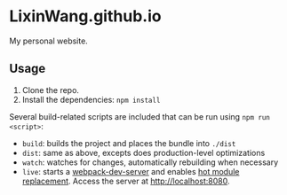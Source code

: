 # LixinWang.github.io
My personal website.

## Usage
1. Clone the repo.
2. Install the dependencies: `npm install`

Several build-related scripts are included that can be run using
`npm run <script>`:
- `build`: builds the project and places the bundle into `./dist`
- `dist`: same as above, excepts does production-level optimizations
- `watch`: watches for changes, automatically rebuilding when necessary
- `live`: starts a [webpack-dev-server] and enables [hot module replacement].
  Access the server at [http://localhost:8080](http://localhost:8080).

[webpack-dev-server]: https://webpack.js.org/guides/development/#using-webpack-dev-server
[hot module replacement]: https://webpack.js.org/guides/hot-module-replacement/
